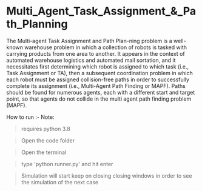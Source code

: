# Multi_Agent_Task_Assignment_&_Path_Planning
 
 The Multi-agent Task Assignment and Path Plan-ning problem is a well-known warehouse problem in which a collection of robots is tasked with carrying products from one area to another. It appears in the context of automated warehouse logistics and automated mail sortation, and it necessitates first
  determining which robot is assigned to which task 
  (i.e., Task Assignment or TA), then a subsequent
   coordination problem in which each robot must be 
   assigned collision-free paths in order to 
   successfully complete its assignment (i.e., Multi-Agent Path Finding or MAPF). 
   Paths should be found for numerous agents, each with a different start and target point, 
   so that agents do not collide in the multi agent path finding problem (MAPF). 

How to run :-
Note: 
> requires python 3.8

>Open the code folder

>Open the terminal

>type 'python runner.py' and hit enter

>Simulation will start keep on closing closing windows in order to see the simulation of the next case
